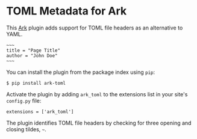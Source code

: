 # TOML Metadata for Ark

[1]: https://github.com/dmulholl/ark

This [Ark][1] plugin adds support for TOML file headers as an alternative to YAML.

    ~~~
    title = "Page Title"
    author = "John Doe"
    ~~~

You can install the plugin from the package index using `pip`:

    $ pip install ark-toml

Activate the plugin by adding `ark_toml` to the extensions list in your site's `config.py` file:

    extensions = ['ark_toml']

The plugin identifies TOML file headers by checking for three opening and closing tildes, `~`.
